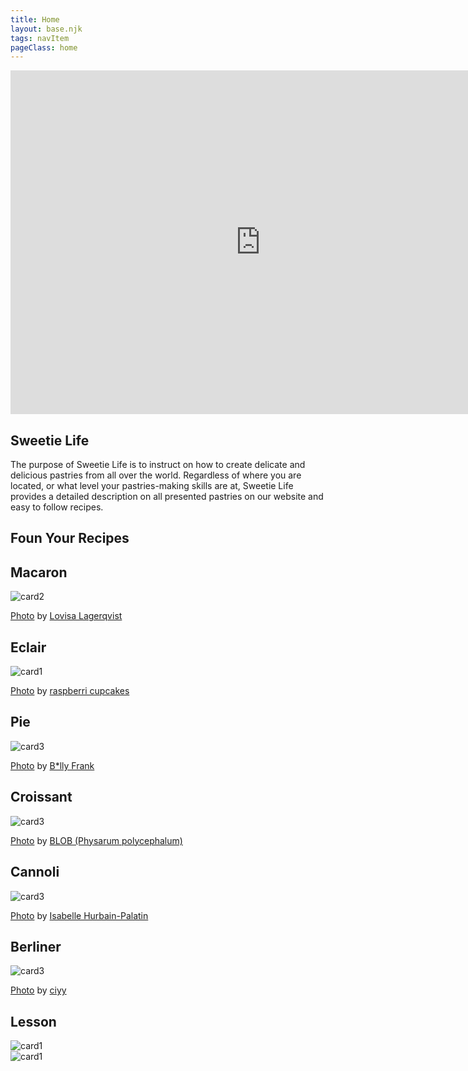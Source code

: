 ```yaml
---
title: Home
layout: base.njk
tags: navItem
pageClass: home
---
```

<main>
<body>
  <article class="hero">
   <div class="video">
      <iframe width="800" height="550" src="https://www.youtube.com/embed/2rOcCug6heU" title="YouTube video player" frameborder="0" allow="accelerometer; autoplay; clipboard-write; encrypted-media; gyroscope; picture-in-picture" allowfullscreen></iframe>
    </div>
    <div class="herotext w50">
      <h1>Sweetie Life</h1>
      <p>The purpose of Sweetie Life is to instruct on how to create delicate and delicious pastries from all over the world. Regardless of where you are located, or what level your pastries-making skills are at, Sweetie Life provides a detailed description on all presented pastries on our website and easy to follow recipes.</p>
    </div>
    
  </div>
 
</article>

<!--  <div class="search">
    <form>
					<label>
						<input type="text" size="25" name="gr">
					</label>
					<input type="submit" value="search" class="btn">
				</form>
  </div>-->
 
  <section class="container">
     <div class="title">
     <h1 class="p40">Foun Your Recipes</h1>
     </div>
      <div class="home_container" >
      <div class="card">
        <h2>Macaron</h2>
        <img src="/images/s-m.jpg" alt="card2">
         <p class="credit"><a href="https://www.flickr.com/photos/laurelquist/5898118543/in/photolist-AzUW1q-ow8eFq-aNG5wR-4FNKjJ-9Zcpa2-2NLSjE-7GTum4-7aQGfC-7ERceF-7ERcnP-7ERcwT-b3JjUM-akp4eG-a5SoDy-csWgE9-7EV3uw-2iKVfc4-9jXyub-5ZqevQ-7ERbZ2-7ERc7c-7K8FEA-a2dYAE-a6xoaK-bsH1nd-7RmqvC-pNbJnf-9bg9fn-8MXEeW-7K4LJa-bkFrLo-9UPVyh-8XUFr-2iwGssx-9jXxoY-9jXzF1-dwEJs-dunAUE-7wKLwQ-9jUxcV-aciwAv-7ukAFA-bzowYg-7BQAAk-9jUymF-fCmL9X-9jUzhZ-duh1Hx-6yhVXA-9JWwfA/">Photo</a> by <a href="https://www.flickr.com/photos/laurelquist/">Lovisa Lagerqvist</a></p>
      </div>
      <div class="card">
        <h2>Eclair</h2>
        <img src="/images/s-eclairs.jpg" alt="card1">
        <p class="credit"><a href="https://www.flickr.com/photos/37735418@N02/13661390384">Photo</a> by <a href="https://www.flickr.com/photos/stephcookie/">raspberri cupcakes</a></p>
      </div>
      <div class="card">
        <h2>Pie</h2>
        <img src="/images/s-pie.jpg" alt="card3">
         <p class="credit"><a href="https://www.flickr.com/photos/drbillydude/14973485198/in/photolist-oPa2tU-eMtWDy-azWrnh-F9eQ2L-bzFKXp-fwXmWR-ornm7Z-b6cPGH-28dhGpz-8WmBzW-t9CKb-bPyY3D-dv6c82-5aECcr-7S7Bc-6kDWQA-6RJRJL-2C76ef-71Sdak-qhrrwp-gNmTV-4FtcSh-yHs6J-9iUJRh-5dGuMC-5pR3tE-khDx-WxDn1-6hvhj6-dgK1Se-6ePXwu-c8QiVb-6SY4Sv-82BuLD-hKXB-4TxdAN-VMKvPv-dgK14V-5cSWRR-49Gbi-5cSXvM-dgK2cQ-86tofd-5WVAc-7Z25Zm-qP7mE-6rRsB-7U4ma5-p6mz2-82kMRg">Photo</a> by <a href="https://www.flickr.com/photos/drbillydude/">B*lly Frank

</a></p>
      </div>
      <div class="card">
        <h2>Croissant</h2>
        <img src="/images/s-cro.jpg" alt="card3">
         <p class="credit"><a href="https://www.flickr.com/photos/lblain/29381076965/in/photolist-AFEQHp-j1FSLU-zJD7Hd-2ijMiCU-6khUpV-9d6Ftx-ta9YJU-3cDQbs-8uMRoW-6EHbM4-3bx12a-hwfAnr-LLiGyv-RsCYGU-23L3Exf-k3ANSR-3pESS1-aYRSvD-brcgva-mJtMn2-KhAhfG-7VtQrg-2inyTky-dCGyGT-LepW5x-77aAt8-25byFDn-KhAh2A-hfhn42-KhAh7A-2kGXZ4K-daMN18-b274Tg-55p9r-b8bnLg-ckUAbL-27wSKim-nvCaFG-2nah5rh-Vd3NQg-2hK287g-hnZrVA-2hC2UJ3-mMVeht-2kMD2mv-S6e5i-m4gZR-KhAhcW-5vpba6-5gqdPj/">Photo</a> by <a href="https://www.flickr.com/photos/lblain/">
BLOB (Physarum polycephalum)</a></p>
      </div>
       <div class="card">
        <h2>Cannoli</h2>
        <img src="/images/s-car.jpg" alt="card3">
         <p class="credit"><a href="https://www.flickr.com/photos/ipalatin/4143447573/in/photolist-cYXkfs-p9P8FP-cEACU-7j9fBg-zwiuD-brdcT6-NFifC-zweLL-63tu2P-aTeZvz-581n9n-hBXQY-5X7p8R-4jpsCD-4jtqMu-5XbDD5-4jtrN7-3e5MV-5XbXaq-4jtt25-5Xcmv1-dCaQ2H-5XbxKQ-8yW6tq-bARVjb-2kwEMQG-5ZNKfv-8mFU2R-5X7j9v-6SBVQe-dEUWGf-cBSAJf-a8to66-5hjhtG-sRHpC-9w6z1V-9w9AYE-cFtpc3-qZcdy9-dmeLiU-nnHko7-9w9Biq-2gf1bTC-aqen3x-8EQamr-7hFWFd-5niEgf-7hBZBF-7hC1Xz-9hdqvZ/">Photo</a> by <a href="https://www.flickr.com/photos/ipalatin/">
Isabelle Hurbain-Palatin</a></p>
      </div>
       <div class="card">
        <h2>Berliner</h2>
        <img src="/images/s-ber.jpg" alt="card3">
         <p class="credit"><a href="https://www.flickr.com/photos/ciyy/308648142/in/photolist-tgUkG-9Kc4Vc-9KeSEq-9KeTJJ-2jmqofG-9Kc4pB-V8jN4N-URaF4d-6EDKkp-eicjB5-4nGfJD-eicj3W-edtxPR-cpD7vY-VbQpc3-9zJNA9-9KeTwG-TYsFVt-GfiuCK-eicioE-VcWaUJ-61pufP-UZg7k8-8TwY8p-5kvCjr-UXBmi1-cpGeFh-5yYpo5-aAGyN4-UZuJQN-2iozABk-FM5o1X-9Kc55M-2m6jPaL-VAk5qU-VsoDAP-8oxiQp-2jQCjth-U1jThF-2kiq6rY-QLeM4-2jt6FPv-eYd6jq-VoKSTC-7fTUPu-J6cYgQ-VoKTUL-VpfFeo-9KeT9h-8iEWEm">Photo</a> by <a href="https://www.flickr.com/photos/ciyy/">
ciyy</a></p>
      </div>
      </div>


  </section>

  <section class="container">
    <h1 class="title">Lesson</h1>
    <div class="lesson">
      <div class="lessoncard">
      <img src="https://place-hold.it/600x450.jpg" alt="card1">
        </div>
       <div class="lessoncard">
      <img src="https://place-hold.it/600x450.jpg" alt="card1">
       </div>
       </div>
    </div>
  </section>
  
 <script src="script.js"></script>
</body>

</main>